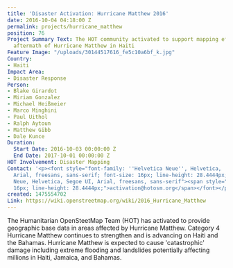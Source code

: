 ```yaml
---
title: 'Disaster Activation: Hurricane Matthew 2016'
date: 2016-10-04 04:18:00 Z
permalink: projects/hurricane_matthew
position: 76
Project Summary Text: The HOT community activated to support mapping efforts in the
  aftermath of Hurricane Matthew in Haiti
Feature Image: "/uploads/30144517616_fe5c10a6bf_k.jpg"
Country:
- Haiti
Impact Area:
- Disaster Response
Person:
- Blake Girardot
- Miriam Gonzalez
- Michael Heißmeier
- Marco Minghini
- Paul Uithol
- Ralph Aytoun
- Matthew Gibb
- Dale Kunce
Duration:
  Start Date: 2016-10-03 00:00:00 Z
  End Date: 2017-10-01 00:00:00 Z
HOT Involvement: Disaster Mapping
Contact: '<p><font style="font-family: ''Helvetica Neue'', Helvetica, ''Segoe UI'',
  Arial, freesans, sans-serif; font-size: 16px; line-height: 28.4444px;" face="Helvetica
  Neue, Helvetica, Segoe UI, Arial, freesans, sans-serif"><span style="font-size:
  16px; line-height: 28.4444px;">activation@hotosm.org</span></font></p>'
created: 1475554702
Link: https://wiki.openstreetmap.org/wiki/2016_Hurricane_Matthew
---
```


The Humanitarian OpenSteetMap Team (HOT) has activated to provide geographic base data in areas affected by Hurricane Matthew. Category 4 Hurricane Matthew continues to strengthen and is advancing on Haiti and the Bahamas. Hurricane Matthew is expected to cause 'catastrophic' damage including extreme flooding and landslides potentially affecting millions in Haiti, Jamaica, and Bahamas.